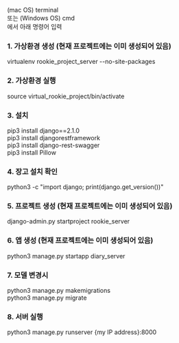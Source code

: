 (mac OS) terminal  
또는
(Windows OS) cmd  
에서 아래 명령어 입력

### 1. 가상환경 생성 (현재 프로젝트에는 이미 생성되어 있음)
virtualenv rookie_project_server --no-site-packages

### 2. 가상환경 실행
source virtual_rookie_project/bin/activate

### 3. 설치
pip3 install django==2.1.0  
pip3 install djangorestframework  
pip3 install django-rest-swagger  
pip3 install Pillow

### 4. 장고 설치 확인
python3 -c "import django; print(django.get_version())"

### 5. 프로젝트 생성 (현재 프로젝트에는 이미 생성되어 있음)
django-admin.py startproject rookie_server

### 6. 앱 생성 (현재 프로젝트에는 이미 생성되어 있음)
python3 manage.py startapp diary_server

### 7. 모델 변경시
python3 manage.py makemigrations  
python3 manage.py migrate

### 8. 서버 실행
python3 manage.py runserver {my IP address}:8000
